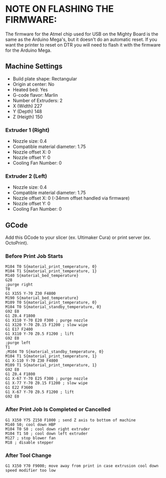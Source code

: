 # NOTE ON FLASHING THE FIRMWARE:

The firmware for the Atmel chip used for USB on the Mighty Board is the same as the Arduino Mega's, but it doesn't do an automatic reset. If you want the printer to reset on DTR you will need to flash it with the firmware for the Arduino Mega.

## Machine Settings

- Build plate shape: Rectangular
- Origin at center: No
- Heated bed: Yes
- G-code flavor: Marlin
- Number of Extruders: 2
- X (Width) 227
- Y (Depth) 148
- Z (Heigth) 150

### Extruder 1 (Right)

- Nozzle size: 0.4
- Compatible material diameter: 1.75
- Nozzle offset X: 0
- Nozzle offset Y: 0
- Cooling Fan Number: 0

### Extruder 2 (Left)
- Nozzle size: 0.4
- Compatible material diameter: 1.75
- Nozzle offset X: 0 (-34mm offset handled via firmware)
- Nozzle offset Y: 0
- Cooling Fan Number: 0

## GCode

Add this GCode to your slicer (ex. Ultimaker Cura) or print server (ex. OctoPrint).

### Before Print Job Starts

```gcode
M104 T0 S{material_print_temperature, 0}
M104 T1 S{material_print_temperature, 1}
M140 S{material_bed_temperature}
G28
;purge right
T0
G1 X155 Y-70 Z30 F4800
M190 S{material_bed_temperature}
M109 T0 S{material_print_temperature, 0}
M104 T0 S{material_standby_temperature, 0}
G92 E0
G1 Z0.4 F1800
G1 X110 Y-70 E20 F300 ; purge nozzle
G1 X120 Y-70 Z0.15 F1200 ; slow wipe
G1 E17 F2400
G1 X110 Y-70 Z0.5 F1200 ; lift
G92 E0
;purge left
T1
;M104 T0 S{material_standby_temperature, 0}
M104 T1 S{material_print_temperature, 1}
G1 X-110 Y-70 Z30 F4800
M109 T1 S{material_print_temperature, 1}
G92 E0
G1 Z0.4 F1800
G1 X-67 Y-70 E25 F300 ; purge nozzle
G1 X-77 Y-70 Z0.15 F1200 ; slow wipe
G1 E22 F3600
G1 X-67 Y-70 Z0.5 F1200 ; lift
G92 E0
```

### After Print Job Is Completed or Cancelled

```gcode
G1 X150 Y75 Z150 F1000 ; send Z axis to bottom of machine
M140 S0; cool down HBP
M104 T0 S0 ; cool down right extruder
M104 T1 S0 ; cool down left extruder
M127 ; stop blower fan
M18 ; disable stepper
```

### After Tool Change

```gcode
G1 X150 Y70 F9000; move away from print in case extrusion cool down speed modifier too low
```
